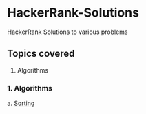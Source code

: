 # HackerRank-Solutions
HackerRank Solutions to various problems 

## Topics covered 
1. Algorithms

### 1. Algorithms
a. [Sorting](https://github.com/ani-poroorkara/HackerRank-Solutions/tree/master/Algorithms/Sorting)
